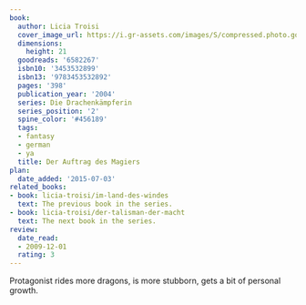 ```yaml
---
book:
  author: Licia Troisi
  cover_image_url: https://i.gr-assets.com/images/S/compressed.photo.goodreads.com/books/1330028268l/6582267.jpg
  dimensions:
    height: 21
  goodreads: '6582267'
  isbn10: '3453532899'
  isbn13: '9783453532892'
  pages: '398'
  publication_year: '2004'
  series: Die Drachenkämpferin
  series_position: '2'
  spine_color: '#456189'
  tags:
  - fantasy
  - german
  - ya
  title: Der Auftrag des Magiers
plan:
  date_added: '2015-07-03'
related_books:
- book: licia-troisi/im-land-des-windes
  text: The previous book in the series.
- book: licia-troisi/der-talisman-der-macht
  text: The next book in the series.
review:
  date_read:
  - 2009-12-01
  rating: 3
---
```


Protagonist rides more dragons, is more stubborn, gets a bit of personal growth.
